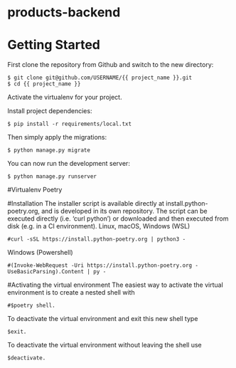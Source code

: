 # products-backend

# Getting Started

First clone the repository from Github and switch to the new directory:

    $ git clone git@github.com/USERNAME/{{ project_name }}.git
    $ cd {{ project_name }}
    
Activate the virtualenv for your project.
    
Install project dependencies:

    $ pip install -r requirements/local.txt
    
    
Then simply apply the migrations:

    $ python manage.py migrate
    

You can now run the development server:

    $ python manage.py runserver


#Virtualenv Poetry

#Installation 
The installer script is available directly at install.python-poetry.org, and is developed in its own repository. The script can be executed directly (i.e. ‘curl python’) or downloaded and then executed from disk (e.g. in a CI environment).
Linux, macOS, Windows (WSL)

	#curl -sSL https://install.python-poetry.org | python3 -
	
Windows (Powershell)

	#(Invoke-WebRequest -Uri https://install.python-poetry.org -UseBasicParsing).Content | py -

#Activating the virtual environment 
The easiest way to activate the virtual environment is to create a nested shell with 	
	
	#$poetry shell.

To deactivate the virtual environment and exit this new shell type 
	
	$exit. 
To deactivate the virtual environment without leaving the shell use 	
	
	$deactivate.
